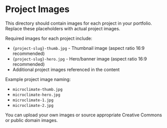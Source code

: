 # Project Images

This directory should contain images for each project in your portfolio. Replace these placeholders with actual project images.

Required images for each project include:
- `{project-slug}-thumb.jpg` - Thumbnail image (aspect ratio 16:9 recommended)
- `{project-slug}-hero.jpg` - Hero/banner image (aspect ratio 16:9 recommended)
- Additional project images referenced in the content

Example project image naming:
- `microclimate-thumb.jpg`
- `microclimate-hero.jpg`
- `microclimate-1.jpg`
- `microclimate-2.jpg`

You can upload your own images or source appropriate Creative Commons or public domain images.

